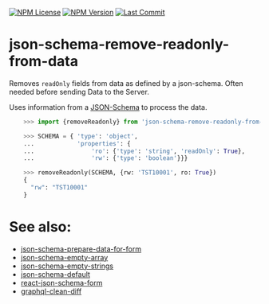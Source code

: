 [![NPM License](https://img.shields.io/npm/l/json-schema-remove-readonly-from-data)](https://www.npmjs.com/package/json-schema-remove-readonly-from-data)
[![NPM Version](https://img.shields.io/npm/v/json-schema-remove-readonly-from-data)](https://www.npmjs.com/package/json-schema-remove-readonly-from-data)
[![Last Commit](https://img.shields.io/github/last-commit/mdornseif/json-schema-remove-readonly-from-data)](https://github.com/mdornseif/json-schema-remove-readonly-from-data)

# json-schema-remove-readonly-from-data

Removes `readOnly` fields from data as defined by a json-schema. Often needed before sending Data to the Server.

Uses information from a [JSON-Schema](https://json-schema.org) to process the data.

```py
    >>> import {removeReadonly} from 'json-schema-remove-readonly-from-data'

    >>> SCHEMA = { 'type': 'object',
    ...            'properties': {
    ...                'ro': {'type': 'string', 'readOnly': True},
    ...                'rw': {'type': 'boolean'}}}

    >>> removeReadonly(SCHEMA, {rw: 'TST10001', ro: True})
    {
      "rw": "TST10001"
    }
```

# See also:

- [json-schema-prepare-data-for-form](https://www.npmjs.com/package/json-schema-prepare-data-for-form)
- [json-schema-empty-array](https://www.npmjs.com/package/json-schema-empty-array)
- [json-schema-empty-strings](https://www.npmjs.com/package/json-schema-empty-strings)
- [json-schema-default](https://www.npmjs.com/package/json-schema-default)
- [react-json-schema-form](https://github.com/rjsf-team/react-jsonschema-form)
- [graphql-clean-diff](https://www.npmjs.com/package/graphql-clean-diff)
